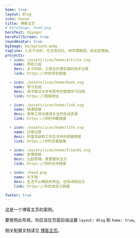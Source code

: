 ```yaml
---
home: true
layout: Blog
icon: house
title: 博客主页
# heroImage: head.png
heroText: Voyager
heroFullScreen: true
roundAvatar: true
bgImage: background.webp
tagline: 人无千日好，花无百日红。研学需稳固，自处宜慎独。
projects:
  - icon: /assets/icon/home/article.svg
    name: 项目介绍
    desc: 关于科研、工程与开源实践的技术记录
    link: https://你的项目链接

  - icon: /assets/icon/home/book.svg
    name: 学习总结
    desc: 读书笔记与学术思考的整理学习归档
    link: https://链接地址

  - icon: /assets/icon/home/link.svg
    name: 快速链接
    desc: 常用工具与值得关注的在线资源
    link: https://你的书籍链接

  - icon: /assets/icon/home/life.svg
    name: 日常记录
    desc: 年度总结和工作生活中的观察随笔
    link: https://你的文章链接

  - icon: /assets/icon/home/friends.svg
    name: 友情链接
    desc: 比起玫瑰，我更喜欢玉兰
    link: https://你的伙伴链接

  - icon: /head.png
    name: 关于我
    desc: 生活不止眼前的苟且，还有诗和远方
    link: https://你的自定义链接

footer: true
---
```

这是一个博客主页的案例。

要使用此布局，你应该在页面前端设置 `layout: Blog` 和 `home: true`。

相关配置文档请见 [博客主页](https://theme-hope.vuejs.press/zh/guide/blog/home.html)。
